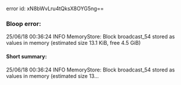 error id: xN8bWvLru4tQksX8OYG5ng==
### Bloop error:

25/06/18 00:36:24 INFO MemoryStore: Block broadcast_54 stored as values in memory (estimated size 13.1 KiB, free 4.5 GiB)
#### Short summary: 

25/06/18 00:36:24 INFO MemoryStore: Block broadcast_54 stored as values in memory (estimated size 13...